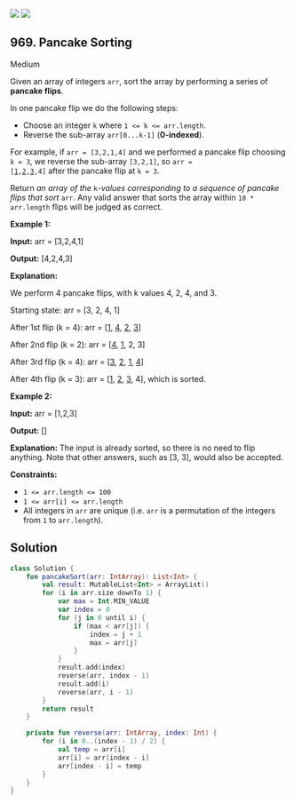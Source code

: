 [![](https://img.shields.io/github/stars/javadev/LeetCode-in-Kotlin?label=Stars&style=flat-square)](https://github.com/javadev/LeetCode-in-Kotlin)
[![](https://img.shields.io/github/forks/javadev/LeetCode-in-Kotlin?label=Fork%20me%20on%20GitHub%20&style=flat-square)](https://github.com/javadev/LeetCode-in-Kotlin/fork)

## 969\. Pancake Sorting

Medium

Given an array of integers `arr`, sort the array by performing a series of **pancake flips**.

In one pancake flip we do the following steps:

*   Choose an integer `k` where `1 <= k <= arr.length`.
*   Reverse the sub-array `arr[0...k-1]` (**0-indexed**).

For example, if `arr = [3,2,1,4]` and we performed a pancake flip choosing `k = 3`, we reverse the sub-array `[3,2,1]`, so <code>arr = [<ins>1</ins>,<ins>2</ins>,<ins>3</ins>,4]</code> after the pancake flip at `k = 3`.

Return _an array of the_ `k`_\-values corresponding to a sequence of pancake flips that sort_ `arr`. Any valid answer that sorts the array within `10 * arr.length` flips will be judged as correct.

**Example 1:**

**Input:** arr = [3,2,4,1]

**Output:** [4,2,4,3]

**Explanation:**  

We perform 4 pancake flips, with k values 4, 2, 4, and 3. 

Starting state: arr = [3, 2, 4, 1] 

After 1st flip (k = 4): arr = [<ins>1</ins>, <ins>4</ins>, <ins>2</ins>, <ins>3</ins>] 

After 2nd flip (k = 2): arr = [<ins>4</ins>, <ins>1</ins>, 2, 3] 

After 3rd flip (k = 4): arr = [<ins>3</ins>, <ins>2</ins>, <ins>1</ins>, <ins>4</ins>] 

After 4th flip (k = 3): arr = [<ins>1</ins>, <ins>2</ins>, <ins>3</ins>, 4], which is sorted.

**Example 2:**

**Input:** arr = [1,2,3]

**Output:** []

**Explanation:** The input is already sorted, so there is no need to flip anything. Note that other answers, such as [3, 3], would also be accepted.

**Constraints:**

*   `1 <= arr.length <= 100`
*   `1 <= arr[i] <= arr.length`
*   All integers in `arr` are unique (i.e. `arr` is a permutation of the integers from `1` to `arr.length`).

## Solution

```kotlin
class Solution {
    fun pancakeSort(arr: IntArray): List<Int> {
        val result: MutableList<Int> = ArrayList()
        for (i in arr.size downTo 1) {
            var max = Int.MIN_VALUE
            var index = 0
            for (j in 0 until i) {
                if (max < arr[j]) {
                    index = j + 1
                    max = arr[j]
                }
            }
            result.add(index)
            reverse(arr, index - 1)
            result.add(i)
            reverse(arr, i - 1)
        }
        return result
    }

    private fun reverse(arr: IntArray, index: Int) {
        for (i in 0..(index - 1) / 2) {
            val temp = arr[i]
            arr[i] = arr[index - i]
            arr[index - i] = temp
        }
    }
}
```